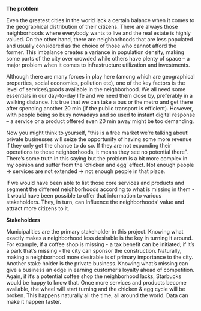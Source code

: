 **The problem**

Even the greatest cities in the world lack a certain balance when it comes to the geographical distribution of their citizens.
There are always those neighborhoods where everybody wants to live and the real estate is highly valued. On the other
hand, there are neighborhoods that are less populated and usually considered as the choice of those who cannot afford
the former. This imbalance creates a variance in population density, making some parts of the city over crowded while others 
have plenty of space – a major problem when it comes to infrastructure utilization and investments.

Although there are many forces in play here (among which are geographical properties, social economics, pollution etc),
one of the key factors is the level of services\goods available in the neighborhood. We all need some essentials in our
day-to-day life and we need them close by, preferably in a walking distance. It’s true that we can take a bus or the metro
and get there after spending another 20 min (if the public transport is efficient). However, with people being so busy
nowadays and so used to instant digital response – a service or a product offered even 20 min away might be too demanding.

Now you might think to yourself, “this is a free market we’re talking about! private businesses will seize the opportunity of
having some more revenue if they only get the chance to do so. If they are not expanding their operations to these neighborhoods,
it means they see no potential there”. There’s some truth in this saying but the problem is a bit more complex in my opinion
and suffer from the ‘chicken and egg’ effect. Not enough people -> services are not extended -> not enough people in that place.

If we would have been able to list those core services and products and segment the different neighborhoods according to
what is missing in them - It would have been possible to offer that information to various stakeholders. They, in turn, can 
Influence the neighborhoods’ value and attract more citizens to it.

**Stakeholders**

Municipalities are the primary stakeholder in this project. Knowing what exactly makes a neighborhood less desirable is the key
in turning it around. For example, if a coffee shop is missing - a tax benefit can be initiated; if it’s a park that’s missing -
the city can sponsor the construction. Naturally, making a neighborhood more desirable is of primary importance to the city.
Another stake holder is the private business. Knowing what’s missing can give a business an edge in earning customer’s loyalty
ahead of competition. Again, if it’s a potential coffee shop the neighborhood lacks, Starbucks would be happy to know that. Once
more services and products become available, the wheel will start turning and the chicken & egg cycle will be broken. This happens 
naturally all the time, all around the world. 
Data can make it happen faster.
